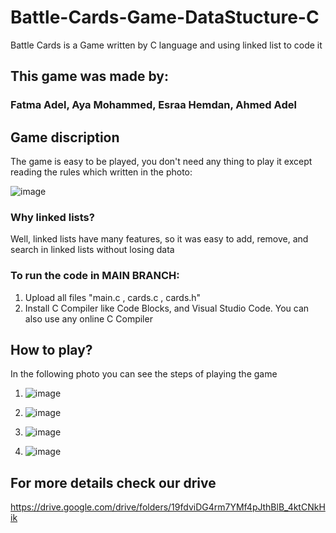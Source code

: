 # Battle-Cards-Game-DataStucture-C
Battle Cards is a Game written by C language and using linked list to code it

## This game was made by:
### Fatma Adel, Aya Mohammed, Esraa Hemdan, Ahmed Adel

## Game discription 
The game is easy to be played, you don't need any thing to play it except reading the rules which written in the photo:

![image](https://user-images.githubusercontent.com/68230239/166138392-3bec79de-24e7-42af-a239-f39121426c0b.png)

### Why linked lists?
Well, linked lists have many features, so it was easy to add, remove, and search in linked lists without losing data

### To run the code in MAIN BRANCH:
1) Upload all files "main.c , cards.c , cards.h"
2) Install C Compiler like Code Blocks, and Visual Studio Code. You can also use any online C Compiler


## How to play?
In the following photo you can see the steps of playing the game 

1) ![image](https://user-images.githubusercontent.com/68230239/169597433-123c8ec1-6b4e-40cc-8dad-17d04db2bfc6.png)

2) ![image](https://user-images.githubusercontent.com/68230239/169597527-0548d37e-2225-436e-b4c2-b82b55515435.png)

3) ![image](https://user-images.githubusercontent.com/68230239/169597618-f325e1f1-6b73-43e7-8a8d-c9d97e831ae5.png)

4) ![image](https://user-images.githubusercontent.com/68230239/169597705-a97d52fb-fceb-40c4-8d6d-cf6b71e47fd6.png)


## For more details check our drive
https://drive.google.com/drive/folders/19fdviDG4rm7YMf4pJthBlB_4ktCNkHik

